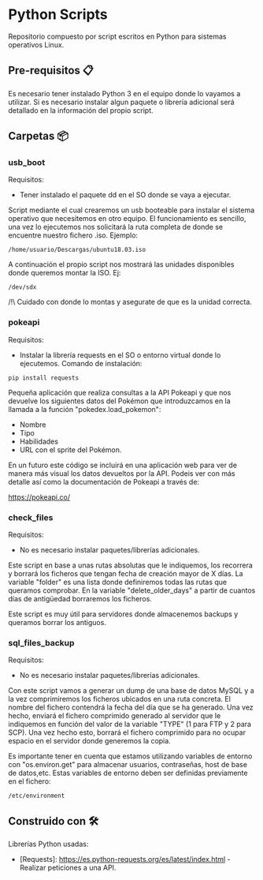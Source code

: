# Python Scripts
Repositorio compuesto por script escritos en Python para sistemas operativos Linux.

## Pre-requisitos 📋
Es necesario tener instalado Python 3 en el equipo donde lo vayamos a utilizar. Si es necesario instalar algun paquete o librería adicional será detallado en la información del propio script.

## Carpetas 📦
### usb_boot
Requisitos:

* Tener instalado el paquete dd en el SO donde se vaya a ejecutar.

Script mediante el cual crearemos un usb booteable para instalar el sistema operativo que necesitemos en otro equipo. El funcionamiento es sencillo, una vez lo ejecutemos nos solicitará la ruta completa de donde se encuentre nuestro fichero .iso. Ejemplo:

```
/home/usuario/Descargas/ubuntu18.03.iso
```
A continuación el propio script nos mostrará las unidades disponibles donde queremos montar la ISO. Ej:

```
/dev/sdx
```

/!\ Cuidado con donde lo montas y asegurate de que es la unidad correcta.

### pokeapi
Requisitos:
* Instalar la librería requests en el SO o entorno virtual donde lo ejecutemos. Comando de instalación:
```
pip install requests
```
Pequeña aplicación que realiza consultas a la API Pokeapi y que nos devuelve los siguientes datos del Pokémon que introduzcamos en la llamada a la función "pokedex.load_pokemon":

* Nombre
* Tipo
* Habilidades
* URL con el sprite del Pokémon.

En un futuro este código se incluirá en una aplicación web para ver de manera más visual los datos devueltos por la API. Podeis ver con más detalle así como la documentación de Pokeapi a través de:

https://pokeapi.co/

### check_files
Requisitos:

* No es necesario instalar paquetes/librerías adicionales.

Este script en base a unas rutas absolutas que le indiquemos, los recorrera y borrará los ficheros que tengan fecha de creación mayor de X días.
La variable "folder" es una lista donde definiremos todas las rutas que queramos comprobar.
En la variable "delete_older_days" a partir de cuantos días de antigüedad borraremos los ficheros.

Este script es muy útil para servidores donde almacenemos backups y queramos borrar los antiguos.

### sql_files_backup
Requisitos:

* No es necesario instalar paquetes/librerías adicionales.

Con este script vamos a generar un dump de una base de datos MySQL y a la vez comprimiremos los ficheros ubicados en una ruta concreta. El nombre del fichero contendrá la fecha del día que se ha generado.
Una vez hecho, enviará el fichero comprimido generado al servidor que le indiquemos en función del valor de la variable "TYPE" (1 para FTP y 2 para SCP). Una vez hecho esto, borrará el fichero comprimido para no ocupar espacio en el servidor donde generemos la copia.

Es importante tener en cuenta que estamos utilizando variables de entorno con "os.environ.get" para almacenar usuarios, contraseñas, host de base de datos,etc. Estas variables de entorno deben ser definidas previamente en el fichero:

```
/etc/environment
```

## Construido con 🛠️
Librerías Python usadas:
* [Requests]: https://es.python-requests.org/es/latest/index.html - Realizar peticiones a una API.